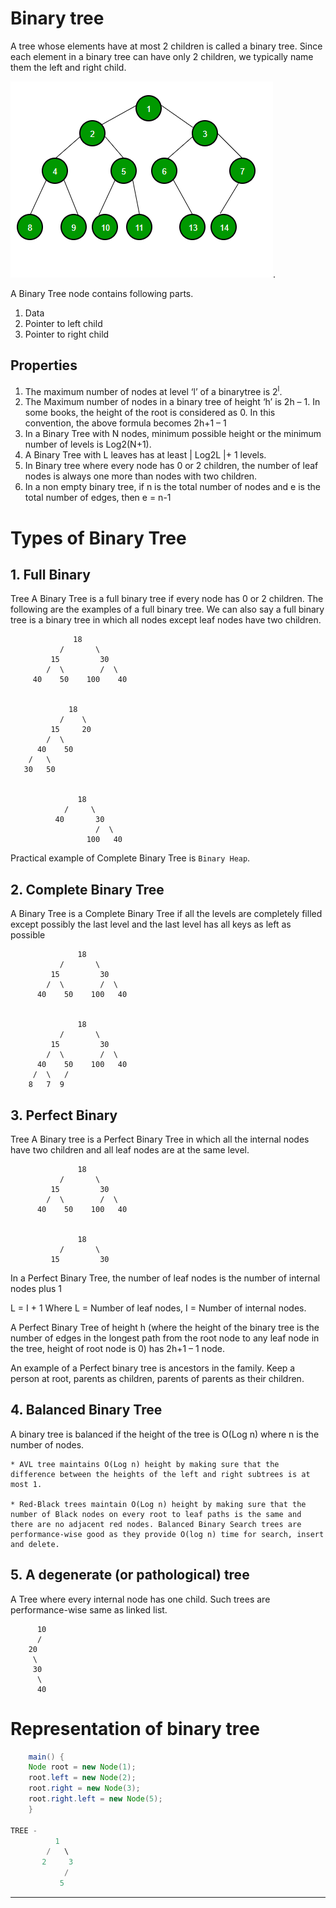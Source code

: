 # Binary tree

A tree whose elements have at most 2 children is called a binary tree. Since each element in a binary tree can have only 2 children, we typically name them the left and right child.

![Binary Tree](pics/Binary_tree.png).

A Binary Tree node contains following parts.

1. Data
2. Pointer to left child
3. Pointer to right child

## Properties

1. The maximum number of nodes at level ‘l’ of a binarytree is 2<sup>l</sup>.
2. The Maximum number of nodes in a binary tree of height ‘h’ is 2h – 1. 
In some books, the height of the root is considered as 0. In this convention, the above formula becomes 2h+1 – 1 
3. In a Binary Tree with N nodes, minimum possible height or the minimum number of levels is Log2(N+1).
4. A Binary Tree with L leaves has at least | Log2L |+ 1   levels. 
5. In Binary tree where every node has 0 or 2 children, the number of leaf nodes is always one more than nodes with two children.
6. In a non empty binary tree, if n is the total number of nodes and e is the total number of edges, then e = n-1

# Types of Binary Tree
## 1. Full Binary  
Tree A Binary Tree is a full binary tree if every node has 0 or 2 children. The following are the examples of a full binary tree. We can also say a full binary tree is a binary tree in which all nodes except leaf nodes have two children. 

```
              18
           /       \  
         15         30  
        /  \        /  \
     40    50    100    40


             18
           /    \   
         15     20    
        /  \       
      40    50   
    /   \
   30   50


               18
            /     \  
          40       30  
                   /  \
                 100   40
```
Practical example of Complete Binary Tree is `Binary Heap`. 

## 2. Complete Binary Tree 
A Binary Tree is a Complete Binary Tree if all the levels are completely filled except possibly the last level and the last level has all keys as left as possible
```
               18
           /       \  
         15         30  
        /  \        /  \
      40    50    100   40


               18
           /       \  
         15         30  
        /  \        /  \
      40    50    100   40
     /  \   /
    8   7  9 
```
## 3. Perfect Binary 
Tree A Binary tree is a Perfect Binary Tree in which all the internal nodes have two children and all leaf nodes are at the same level. 
```
               18
           /       \  
         15         30  
        /  \        /  \
      40    50    100   40


               18
           /       \  
         15         30
```

In a Perfect Binary Tree, the number of leaf nodes is the number of internal nodes plus 1   

 L = I + 1 Where L = Number of leaf nodes, I = Number of internal nodes.

A Perfect Binary Tree of height h (where the height of the binary tree is the number of edges in the longest path from the root node to any leaf node in the tree, height of root node is 0) has 2h+1 – 1 node. 

An example of a Perfect binary tree is ancestors in the family. Keep a person at root, parents as children, parents of parents as their children.

## 4. Balanced Binary Tree 
A binary tree is balanced if the height of the tree is O(Log n) where n is the number of nodes. 
```
* AVL tree maintains O(Log n) height by making sure that the difference between the heights of the left and right subtrees is at most 1. 

* Red-Black trees maintain O(Log n) height by making sure that the number of Black nodes on every root to leaf paths is the same and there are no adjacent red nodes. Balanced Binary Search trees are performance-wise good as they provide O(log n) time for search, insert and delete.
```
## 5. A degenerate (or pathological) tree
 A Tree where every internal node has one child. Such trees are performance-wise same as linked list.
```
      10
      /
    20
     \
     30
      \
      40 
```

# Representation of binary tree

```java
    main() {
    Node root = new Node(1);
    root.left = new Node(2);
    root.right = new Node(3);
    root.right.left = new Node(5);
    }

TREE -
          1
        /   \
       2     3
            /
           5
```

---